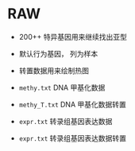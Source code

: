 # RAW

* 200++ 特异基因用来继续找出亚型

* 默认行为基因， 列为样本
* 转置数据用来绘制热图


* `methy.txt`  DNA 甲基化数据
* `methy_T.txt`  DNA 甲基化数据转置
* `expr.txt` 转录组基因表达数据
* `expr.txt` 转录组基因表达数据转置
